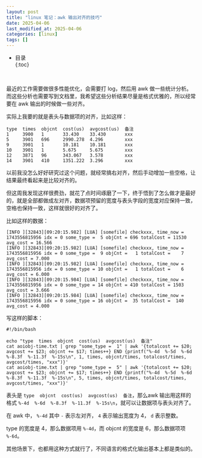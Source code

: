 ```yaml
---
layout: post
title: "linux 笔记：awk 输出对齐的技巧"
date: 2025-04-06
last_modified_at: 2025-04-06
categories: [linux]
tags: []
---
```


* 目录  
{:toc}
<br/>

最近的工作需要做很多性能优化，会需要打 log，然后用 awk 做一些统计分析。而这些分析也需要写到文档里，我希望这些分析结果尽量是格式优雅的，所以经常要在 awk 输出的时候做一些对齐。   

实际上我要的就是表头与数据项的对齐，比如这样：    

```
type  times  objcnt  cost(us)  avgcost(us)  备注
1     3900   1       33.430    33.430       xxx             
5     3901   696     2990.278  4.296        xxx             
9     3901   1       10.181    10.181       xxx             
10    3901   1       5.675     5.675        xxx          
12    3871   96      343.067   3.578        xxx           
14    3901   410     1351.222  3.296        xxx           
```

以前我没怎么好好研究过这个问题，就经常搞右对齐，然后手动增加一些空格，让结果最终看起来是比较对齐的。   

但这周我发现这样很费劲，就花了点时间琢磨了一下，终于悟到了怎么做才是最好的，就是全部都做成左对齐，数据项预留的宽度与表头字段的宽度对应保持一致，空格也保持一致，这样就很好的对齐了。  

比如这样的数据：  

```
[INFO ][32843][09:20:15.982] [LUA] [somefile] checkxxx, time_now = 1743556815956 idx = 0 some_type =  5 objCnt = 696 totalCost = 11530 avg_cost = 16.566 
[INFO ][32843][09:20:15.982] [LUA] [somefile] checkxxx, time_now = 1743556815956 idx = 0 some_type =  9 objCnt =   1 totalCost =    7 avg_cost = 7.000 
[INFO ][32843][09:20:15.982] [LUA] [somefile] checkxxx, time_now = 1743556815956 idx = 0 some_type = 10 objCnt =   1 totalCost =    6 avg_cost = 6.000 
[INFO ][32843][09:20:15.984] [LUA] [somefile] checkxxx, time_now = 1743556815956 idx = 0 some_type = 14 objCnt = 410 totalCost = 1503 avg_cost = 3.666 
[INFO ][32843][09:20:15.984] [LUA] [somefile] checkxxx, time_now = 1743556815956 idx = 0 some_type = 16 objCnt =  35 totalCost =  140 avg_cost = 4.000 
```

写这样的脚本：   

```
#!/bin/bash

echo "type  times  objcnt  cost(us)  avgcost(us)  备注"
cat aoiobj-time.txt | grep "some_type =  1" | awk '{totalcost += $20; avgcost += $23; objcnt += $17; times++} END {printf("%-4d  %-5d  %-6d  %-8.3f  %-11.3f  %-15s\n", 1, times, objcnt/times, totalcost/times, avgcost/times, "xxx")}'
cat aoiobj-time.txt | grep "some_type =  5" | awk '{totalcost += $20; avgcost += $23; objcnt += $17; times++} END {printf("%-4d  %-5d  %-6d  %-8.3f  %-11.3f  %-15s\n", 5, times, objcnt/times, totalcost/times, avgcost/times, "xxx")}'
```

表头是  `type  objcnt  cost(us)  avgcost(us)  备注`，那么awk 输出用这样的格式 `%-4d  %-6d  %-8.3f  %-11.3f  %-15s\n`，就可以让数据项与表头对齐了。   

在 awk 中， `%-4d` 其中 `-` 表示左对齐， `4` 表示输出宽度为 4， `d` 表示整数。   

type 的宽度是 4，那么数据项用 `%-4d`，而 objcnt 的宽度是 6，那么数据项项 `%-6d`。   

其他场景下，也都用这种方式就行了，不同语言的格式化输出基本上都是类似的。   